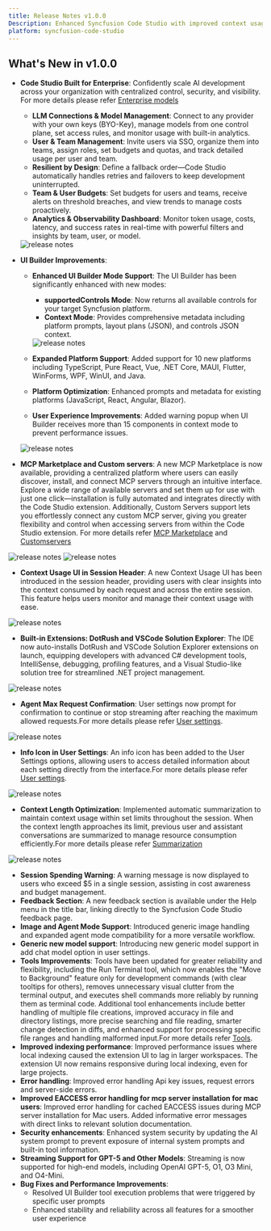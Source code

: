 ```yaml
---
title: Release Notes v1.0.0
Description: Enhanced Syncfusion Code Studio with improved context usage UI, extension management, terminal, and various new features and bug fixes.
platform: syncfusion-code-studio
---
```


## What's New in v1.0.0

- **Code Studio Built for Enterprise**: Confidently scale AI development across your organization with centralized control, security, and visibility. For more details please refer [Enterprise models](/code-studio/enterprise-server/dashboard)
  - **LLM Connections & Model Management**: Connect to any provider with your own keys (BYO-Key), manage models from one control plane, set access rules, and monitor usage with built-in analytics.
  - **User & Team Management**: Invite users via SSO, organize them into teams, assign roles, set budgets and quotas, and track detailed usage per user and team.
  - **Resilient by Design**: Define a fallback order—Code Studio automatically handles retries and failovers to keep development uninterrupted.
  - **Team & User Budgets**: Set budgets for users and teams, receive alerts on threshold breaches, and view trends to manage costs proactively.
  - **Analytics & Observability Dashboard**: Monitor token usage, costs, latency, and success rates in real-time with powerful filters and insights by team, user, or model.
  
  <img src="./releasenotes-images/enterprise.png" alt="release notes" >

- **UI Builder Improvements**:
  - **Enhanced UI Builder Mode Support**: The UI Builder has been significantly enhanced with new modes:
    - **supportedControls Mode**: Now returns all available controls for your target Syncfusion platform.
    - **Context Mode**: Provides comprehensive metadata including platform prompts, layout plans (JSON), and controls JSON context.

    <img src="./releasenotes-images/ui-builder-modes.png" alt="release notes" >

  - **Expanded Platform Support**: Added support for 10 new platforms including TypeScript, Pure React, Vue, .NET Core, MAUI, Flutter, WinForms, WPF, WinUI, and Java.
  - **Platform Optimization**: Enhanced prompts and metadata for existing platforms (JavaScript, React, Angular, Blazor).
  - **User Experience Improvements**: Added warning popup when UI Builder receives more than 15 components in context mode to prevent performance issues.

  <img src="./releasenotes-images/warning-popup-ui-builder.png" alt="release notes" >

- **MCP Marketplace and Custom servers**: A new MCP Marketplace is now available, providing a centralized platform where users can easily discover, install, and connect MCP servers through an intuitive interface. Explore a wide range of available servers and set them up for use with just one click—installation is fully automated and integrates directly with the Code Studio extension. Additionally, Custom Servers support lets you effortlessly connect any custom MCP server, giving you greater flexibility and control when accessing servers from within the Code Studio extension. For more details refer [MCP Marketplace](/code-studio/reference/configure-properties/mcp/marketplace) and [Customservers](/code-studio/reference/configure-properties/mcp/customservers)

<img src="./releasenotes-images/MCPmarketplace.png" alt="release notes" >

<img src="./releasenotes-images/Customserver1.png" alt="release notes" >

- **Context Usage UI in Session Header**: A new Context Usage UI has been introduced in the session header, providing users with clear insights into the context consumed by each request and across the entire session. This feature helps users monitor and manage their context usage with ease.

<img src="./releasenotes-images/contextusage.png" alt="release notes" >

- **Built-in Extensions: DotRush and VSCode Solution Explorer**: The IDE now auto-installs DotRush and VSCode Solution Explorer extensions on launch, equipping developers with advanced C# development tools, IntelliSense, debugging, profiling features, and a Visual Studio-like solution tree for streamlined .NET project management.

<img src="./releasenotes-images/extension.png" alt="release notes" >

- **Agent Max Request Confirmation**: User settings now prompt for confirmation to continue or stop streaming after reaching the maximum allowed requests.For more details please refer [User settings](/code-studio/reference/configure-properties/usersettings).

<img src="./releasenotes-images/agentmaxrequest.png" alt="release notes" >

- **Info Icon in User Settings**: An info icon has been added to the User Settings options, allowing users to access detailed information about each setting directly from the interface.For more details please refer [User settings](/code-studio/reference/configure-properties/usersettings).

<img src="./releasenotes-images/infoicon.png" alt="release notes" >

- **Context Length Optimization**: Implemented automatic summarization to maintain context usage within set limits throughout the session. When the context length approaches its limit, previous user and assistant conversations are summarized to manage resource consumption efficiently.For more details please refer [Summarization](/code-studio/features/summarize)

<img src="./releasenotes-images/summarization.png" alt="release notes" >

- **Session Spending Warning**: A warning message is now displayed to users who exceed $5 in a single session, assisting in cost awareness and budget management.
- **Feedback Section**: A new feedback section is available under the Help menu in the title bar, linking directly to the Syncfusion Code Studio feedback page.
- **Image and Agent Mode Support**: Introduced generic image handling and expanded agent mode compatibility for a more versatile workflow.
- **Generic new model support**: Introducing new generic model support in add chat model option in user settings. 
- **Tools Improvements**: Tools have been updated for greater reliability and flexibility, including the Run Terminal tool, which now enables the "Move to Background" feature only for development commands (with clear tooltips for others), removes unnecessary visual clutter from the terminal output, and executes shell commands more reliably by running them as terminal code. Additional tool enhancements include better handling of multiple file creations, improved accuracy in file and directory listings, more precise searching and file reading, smarter change detection in diffs, and enhanced support for processing specific file ranges and handling malformed input.For more details refer [Tools](/code-studio/reference/configure-properties/toolssupport).
- **Improved indexing performance**: Improved performance issues where local indexing caused the extension UI to lag in larger workspaces. The extension UI now remains responsive during local indexing, even for large projects. 
- **Error handling**: Improved error handling Api key issues, request errors and server-side errors. 
- **Improved EACCESS error handling for mcp server installation for mac users**: Improved error handling for cached EACCESS issues during MCP server installation for Mac users. Added informative error messages with direct links to relevant solution documentation. 
- **Security enhancements**: Enhanced system security by updating the AI system prompt to prevent exposure of internal system prompts and built-in tool information. 
- **Streaming Support for GPT-5 and Other Models**: Streaming is now supported for high-end models, including OpenAI GPT-5, O1, O3 Mini, and O4-Mini.
- **Bug Fixes and Performance Improvements**:
  - Resolved UI Builder tool execution problems that were triggered by specific user prompts
  - Enhanced stability and reliability across all features for a smoother user experience